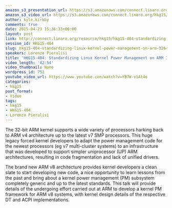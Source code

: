 ```yaml
---
amazon_s3_presentation_url: https://s3.amazonaws.com/connect.linaro.org/hkg15/Videos/02-12-Thursday/HKG15-404.pdf
amazon_s3_video_url: https://s3.amazonaws.com/connect.linaro.org/hkg15/Videos/02-12-Thursday/HKG15-404+Standardizing+Linux+Kernel+Power+mgmt+on+ARM+32+64+bit.mp4
author: kyle.kirkby
comments: true
date: 2015-04-23 15:36:33+00:00
layout: post
link: http://connect.linaro.org/resource/hkg15/hkg15-404-standardizing-linux-kernel-power-management-on-arm-3264-bit/
session_id: HKG15-404
slug: hkg15-404-standardizing-linux-kernel-power-management-on-arm-3264-bit
speakers: Lorenzo Pieralisi
title: 'HKG15-404: Standardizing Linux Kernel Power Management on ARM 32/64-bit'
video_length: '42:54'
video_thumbnail: None
wordpress_id: 751
youtube_video_url: https://www.youtube.com/watch?v=YB7W-v1At4o
categories:
- hkg15
post_format:
- Video
tags:
- hkg15
- HKG15-404
- Lorenzo Pieralisi
---
```


The 32-bit ARM kernel supports a wide variety of processors harking back to ARM v4 architecture up to the latest v7 SMP processors. This huge legacy forced kernel developers to adapt the power management code for the newest processors (eg v7 multi-cluster systems) to an infrastructure that was developed to support simpler uniprocessor (UP) ARM architectures, resulting in code fragmentation and lack of unified drivers.

The brand new ARM v8 architecture provides kernel developers a clean slate to start developing new code, a nice opportunity to learn lessons from the past and bring about a kernel power management (PM) subsystem completely generic and up to the latest standards. This talk will provide details of the undergoing effort carried out at ARM to develop a kernel PM framework for ARM v8 systems, with kernel design details of the respective DT and ACPI implementations.

